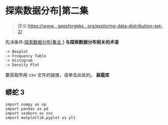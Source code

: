 # 探索数据分布|第二集

> 原文:[https://www . geesforgeks . org/exploring-data-distribution-set-2/](https://www.geeksforgeeks.org/exploring-data-distribution-set-2/)

先决条件:[探索数据分布|集合 1](https://www.geeksforgeeks.org/exploring-data-distribution-set-1/)
**与探索数据分布相关的术语**

```
-> Boxplot
-> Frequency Table
-> Histogram 
-> Density Plot
```

要获取所用 csv 文件的链接，请单击此处的。
**装载库**

## 蟒蛇 3

```
import numpy as np
import pandas as pd
import seaborn as sns
import matplotlib.pyplot as plt
```